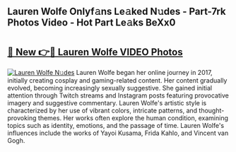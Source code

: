 ## Lauren Wolfe Onlyf𝚊ns Le𝚊ked N𝚞des - Part-7rk Photos Video - Hot Part Le𝚊ks BeXx0

# <h2><a href="http://ac26730.deff.icu/?id=Lauren+Wolfe">🔗 New 👉🔴 Lauren Wolfe VIDEO Photos</a></h2>

[![Lauren Wolfe N𝚞des](https://i.imgur.com/rIISA9y.gif)](http://ac26730.deff.icu/?id=Lauren+Wolfe)
Lauren Wolfe began her online journey in 2017, initially creating cosplay and gaming-related content. Her content gradually evolved, becoming increasingly sexually suggestive. She gained initial attention through Twitch streams and Instagram posts featuring provocative imagery and suggestive commentary. Lauren Wolfe's artistic style is characterized by her use of vibrant colors, intricate patterns, and thought-provoking themes. Her works often explore the human condition, examining topics such as identity, emotions, and the passage of time. Lauren Wolfe's influences include the works of Yayoi Kusama, Frida Kahlo, and Vincent van Gogh.
